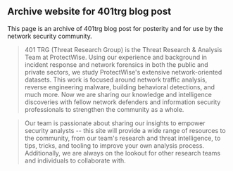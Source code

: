 ## Archive website for 401trg blog post

This page is an archive of 401trg blog post for posterity and for use by the network security community.

> 401 TRG (Threat Research Group) is the Threat Research & Analysis Team at ProtectWise. Using our experience and background in incident response and network forensics in both the public and private sectors, we study ProtectWise's extensive network-oriented datasets. This work is focused around network traffic analysis, reverse engineering malware, building behavioral detections, and much more. Now we are sharing our knowledge and intelligence discoveries with fellow network defenders and information security professionals to strengthen the community as a whole.  

> Our team is passionate about sharing our insights to empower security analysts -- this site will provide a wide range of resources to the community, from our team's research and threat intelligence, to tips, tricks, and tooling to improve your own analysis process. Additionally, we are always on the lookout for other research teams and individuals to collaborate with. 
